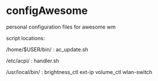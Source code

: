 configAwesome
=============

personal configuration files for awesome wm

script locations:


/home/$USER/bin/ :
ac_update.sh

/etc/acpi/ :
handler.sh

/usr/local/bin/ :
brightness_ctl
ext-ip
volume_ctl
wlan-switch
